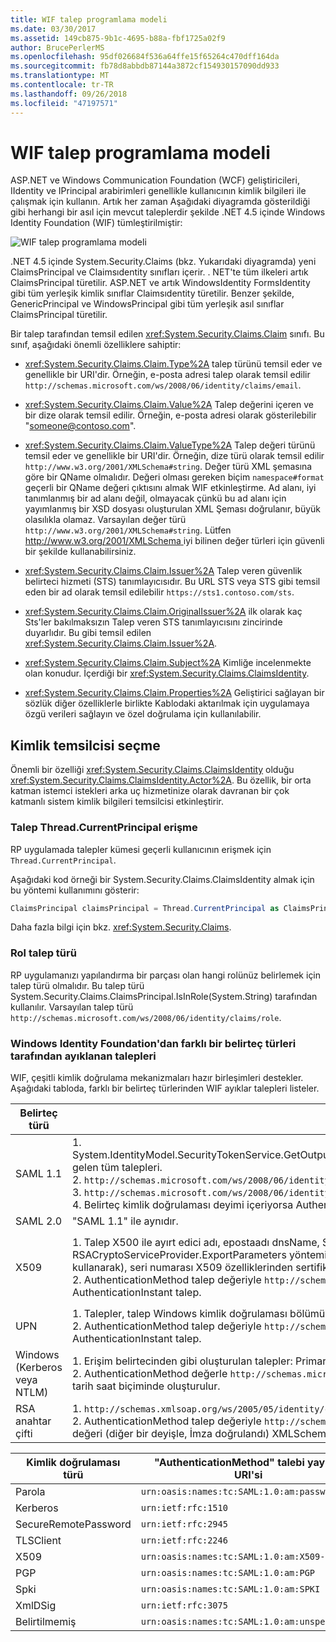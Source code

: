 ```yaml
---
title: WIF talep programlama modeli
ms.date: 03/30/2017
ms.assetid: 149cb875-9b1c-4695-b88a-fbf1725a02f9
author: BrucePerlerMS
ms.openlocfilehash: 95df026684f536a64ffe15f65264c470dff164da
ms.sourcegitcommit: fb78d8abbdb87144a3872cf154930157090dd933
ms.translationtype: MT
ms.contentlocale: tr-TR
ms.lasthandoff: 09/26/2018
ms.locfileid: "47197571"
---
```

# <a name="wif-claims-programming-model"></a>WIF talep programlama modeli
ASP.NET ve Windows Communication Foundation (WCF) geliştiricileri, IIdentity ve IPrincipal arabirimleri genellikle kullanıcının kimlik bilgileri ile çalışmak için kullanın. Artık her zaman Aşağıdaki diyagramda gösterildiği gibi herhangi bir asıl için mevcut taleplerdir şekilde .NET 4.5 içinde Windows Identity Foundation (WIF) tümleştirilmiştir:

 ![WIF talep programlama modeli](../../../docs/framework/security/media/wifclaimsprogrammingmodel.png "WIFClaimsProgrammingModel")

 .NET 4.5 içinde System.Security.Claims (bkz. Yukarıdaki diyagramda) yeni ClaimsPrincipal ve Claimsıdentity sınıfları içerir. . NET'te tüm ilkeleri artık ClaimsPrincipal türetilir. ASP.NET ve artık WindowsIdentity FormsIdentity gibi tüm yerleşik kimlik sınıflar Claimsıdentity türetilir. Benzer şekilde, GenericPrincipal ve WindowsPrincipal gibi tüm yerleşik asıl sınıflar ClaimsPrincipal türetilir.

 Bir talep tarafından temsil edilen <xref:System.Security.Claims.Claim> sınıfı. Bu sınıf, aşağıdaki önemli özelliklere sahiptir:

- <xref:System.Security.Claims.Claim.Type%2A> talep türünü temsil eder ve genellikle bir URI'dir. Örneğin, e-posta adresi talep olarak temsil edilir `http://schemas.microsoft.com/ws/2008/06/identity/claims/email`.

- <xref:System.Security.Claims.Claim.Value%2A> Talep değerini içeren ve bir dize olarak temsil edilir. Örneğin, e-posta adresi olarak gösterilebilir "someone@contoso.com".

- <xref:System.Security.Claims.Claim.ValueType%2A> Talep değeri türünü temsil eder ve genellikle bir URI'dir. Örneğin, dize türü olarak temsil edilir `http://www.w3.org/2001/XMLSchema#string`. Değer türü XML şemasına göre bir QName olmalıdır. Değeri olması gereken biçim `namespace#format` geçerli bir QName değeri çıktısını almak WIF etkinleştirme. Ad alanı, iyi tanımlanmış bir ad alanı değil, olmayacak çünkü bu ad alanı için yayımlanmış bir XSD dosyası oluşturulan XML Şeması doğrulanır, büyük olasılıkla olamaz. Varsayılan değer türü `http://www.w3.org/2001/XMLSchema#string`. Lütfen [ http://www.w3.org/2001/XMLSchema ](https://go.microsoft.com/fwlink/?LinkId=209155) iyi bilinen değer türleri için güvenli bir şekilde kullanabilirsiniz.

- <xref:System.Security.Claims.Claim.Issuer%2A> Talep veren güvenlik belirteci hizmeti (STS) tanımlayıcısıdır. Bu URL STS veya STS gibi temsil eden bir ad olarak temsil edilebilir `https://sts1.contoso.com/sts`.

- <xref:System.Security.Claims.Claim.OriginalIssuer%2A> ilk olarak kaç Sts'ler bakılmaksızın Talep veren STS tanımlayıcısını zincirinde duyarlıdır. Bu gibi temsil edilen <xref:System.Security.Claims.Claim.Issuer%2A>.

- <xref:System.Security.Claims.Claim.Subject%2A> Kimliğe incelenmekte olan konudur. İçerdiği bir <xref:System.Security.Claims.ClaimsIdentity>.

- <xref:System.Security.Claims.Claim.Properties%2A> Geliştirici sağlayan bir sözlük diğer özelliklerle birlikte Kablodaki aktarılmak için uygulamaya özgü verileri sağlayın ve özel doğrulama için kullanılabilir.

## <a name="identity-delegation"></a>Kimlik temsilcisi seçme
Önemli bir özelliği <xref:System.Security.Claims.ClaimsIdentity> olduğu <xref:System.Security.Claims.ClaimsIdentity.Actor%2A>. Bu özellik, bir orta katman istemci istekleri arka uç hizmetinize olarak davranan bir çok katmanlı sistem kimlik bilgileri temsilcisi etkinleştirir.

### <a name="accessing-claims-through-threadcurrentprincipal"></a>Talep Thread.CurrentPrincipal erişme
RP uygulamada talepler kümesi geçerli kullanıcının erişmek için `Thread.CurrentPrincipal`.

Aşağıdaki kod örneği bir System.Security.Claims.ClaimsIdentity almak için bu yöntemi kullanımını gösterir:

```csharp
ClaimsPrincipal claimsPrincipal = Thread.CurrentPrincipal as ClaimsPrincipal;
```

Daha fazla bilgi için bkz. <xref:System.Security.Claims>.

### <a name="role-claim-type"></a>Rol talep türü
RP uygulamanızı yapılandırma bir parçası olan hangi rolünüz belirlemek için talep türü olmalıdır. Bu talep türü System.Security.Claims.ClaimsPrincipal.IsInRole(System.String) tarafından kullanılır. Varsayılan talep türü `http://schemas.microsoft.com/ws/2008/06/identity/claims/role`.

### <a name="claims-extracted-by-windows-identity-foundation-from-different-token-types"></a>Windows Identity Foundation'dan farklı bir belirteç türleri tarafından ayıklanan talepleri
WIF, çeşitli kimlik doğrulama mekanizmaları hazır birleşimleri destekler. Aşağıdaki tabloda, farklı bir belirteç türlerinden WIF ayıklar talepleri listeler.

|Belirteç türü|Oluşturulan talep|Windows erişim belirteci eşleyin|
|-|-|-|
|SAML 1.1|1.  System.IdentityModel.SecurityTokenService.GetOutputClaimsIdentity(System.Security.Claims.ClaimsPrincipal,System.IdentityModel.Protocols.WSTrust.RequestSecurityToken,System.IdentityModel.Scope) gelen tüm talepleri.<br />2.  `http://schemas.microsoft.com/ws/2008/06/identity/claims/confirmationkey` Onay anahtarının XML serileştirme belirteci düzeltme belirteci içerirse içeren talep.<br />3.  `http://schemas.microsoft.com/ws/2008/06/identity/claims/samlissuername` Talep veren öğesinden.<br />4.  Belirteç kimlik doğrulaması deyimi içeriyorsa AuthenticationMethod ve AuthenticationInstant talepler.|Talep yanı sıra dışında talep türü "SAML 1.1", listelenen `http://schemas.xmlsoap.org/ws/2005/05/identity/claims/name`, Windows kimlik doğrulamasıyla ilgili talep eklenir ve kimlik Windowsclaimsıdentity tarafından temsil edilir.|
|SAML 2.0|"SAML 1.1" ile aynıdır.|"SAML 1.1 Windows eşlenmiş" ile aynıdır.|
|X509|1.  Talep X500 ile ayırt edici adı, epostaadı dnsName, SimpleName, UpnName UrlName, parmak izini (Bu ayıklanan X509Certificate2.PublicKey.Key özelliğinden RSACryptoServiceProvider.ExportParameters yöntemi kullanarak), RsaKey DsaKey ( Bunu ayıklanan X509Certificate2.PublicKey.Key özelliğinden DSACryptoServiceProvider.ExportParameters yöntemi kullanarak), seri numarası X509 özelliklerinden sertifika.<br />2.  AuthenticationMethod talep değeriyle `http://schemas.microsoft.com/ws/2008/06/identity/authenticationmethod/x509`. Sertifika XmlSchema tarih saat biçiminde zaman doğrulandığı zaman değeri ile AuthenticationInstant talep.|1.  Windows hesabı tam etki alanı adını kullanan `http://schemas.xmlsoap.org/ws/2005/05/identity/claims/name` talep değeri. biçimindeki telefon numarasıdır.<br />2.  Sertifika için Windows eşlenmedi X509 gelen talepleri ve Windows için sertifika eşleyerek elde edilen windows hesabı gelen talepler.|
|UPN|1.  Talepler, talep Windows kimlik doğrulaması bölümünde benzerdir.<br />2.  AuthenticationMethod talep değeriyle `http://schemas.microsoft.com/ws/2008/06/identity/authenticationmethod/password`. Parola XmlSchema tarih saat biçiminde zaman doğrulandığı zaman değeri ile AuthenticationInstant talep.||
|Windows (Kerberos veya NTLM)|1.  Erişim belirtecinden gibi oluşturulan talepler: PrimarySID, DenyOnlyPrimarySID, PrimaryGroupSID, DenyOnlyPrimaryGroupSID, GrupSID, DenyOnlySID ve adı<br />2.  AuthenticationMethod değerle `http://schemas.microsoft.com/ws/2008/06/identity/authenticationmethod/windows`. Windows belirteç eriştiğinizde zaman değeri ile AuthenticationInstant XMLSchema tarih saat biçiminde oluşturulur.||
|RSA anahtar çifti|1.  `http://schemas.xmlsoap.org/ws/2005/05/identity/claims/rsa` RSAKeyValue değeriyle talep.<br />2.  AuthenticationMethod talep değeriyle `http://schemas.microsoft.com/ws/2008/06/identity/authenticationmethod/signature`. AuthenticationInstant talebi zaman RSA anahtarı kimlik doğrulaması zaman değeri (diğer bir deyişle, İmza doğrulandı) XMLSchema tarih saat biçiminde.||

|Kimlik doğrulaması türü|"AuthenticationMethod" talebi yayılan URI'si|
|-|-|
|Parola|`urn:oasis:names:tc:SAML:1.0:am:password`|
|Kerberos|`urn:ietf:rfc:1510`|
|SecureRemotePassword|`urn:ietf:rfc:2945`|
|TLSClient|`urn:ietf:rfc:2246`|
|X509|`urn:oasis:names:tc:SAML:1.0:am:X509-PKI`|
|PGP|`urn:oasis:names:tc:SAML:1.0:am:PGP`|
|Spki|`urn:oasis:names:tc:SAML:1.0:am:SPKI`|
|XmlDSig|`urn:ietf:rfc:3075`|
|Belirtilmemiş|`urn:oasis:names:tc:SAML:1.0:am:unspecified`|